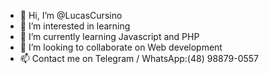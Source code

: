 - 👋 Hi, I’m @LucasCursino
- 👀 I’m interested in learning
- 🌱 I’m currently learning Javascript and PHP
- 💞️ I’m looking to collaborate on Web development
- 📫 Contact me on Telegram / WhatsApp:(48) 98879-0557
